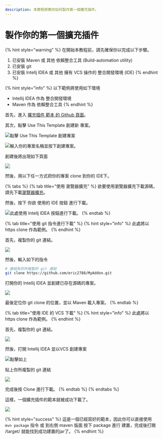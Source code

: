 ```yaml
---
description: 本教程將教你如何製作第一個擴充插件。
---
```


# 製作你的第一個擴充插件

{% hint style="warning" %}
在開始本教程前，請先確保你以完成以下步驟。

1. 已安裝 Maven 或 其他 依賴整合工具 (Build-automation utility)
2. 已安裝 git
3. 已安裝 Intellj IDEA 或 其他 擁有 VCS 操作的 整合開發環境 (IDE)
{% endhint %}

{% hint style="info" %}
以下範例將使用如下環境

* Intellij IDEA 作為 整合開發環境
* Maven 作為 依賴整合工具
{% endhint %}

首先，進入 [擴充插件 範本 的 Github 頁面](https://github.com/ELDEpendenci-Addons/Template-For-ELDependenci-Addon)。&#x20;

其次，點擊 Use This Template 創建新 專案。

![點擊 Use This Template 創建專案](../../.gitbook/assets/use-template.png)



![輸入你的專案名稱並按下創建專案。](../../.gitbook/assets/create-addon-repo.png)

創建後將出現如下頁面

![](../../.gitbook/assets/my-repo.png)

然後，用以下任一方式把你的專案 clone 到你的 IDE下。

{% tabs %}
{% tab title="使用 瀏覽器擴充" %}
欲要使用瀏覽器擴充下載源碼，請先下載[瀏覽器擴充](https://blog.jetbrains.com/blog/2020/04/07/toolbox-browser-extension-on-self-hosted-github-gitlab-bitbucket-instances/)。

然後，按下 你欲 使用的 IDE 按鈕 進行下載。

![此處使用 Intellj IDEA 按鈕進行下載。](../../.gitbook/assets/clone-with-extension.png)
{% endtab %}

{% tab title="使用 git 指令進行下載" %}
{% hint style="info" %}
此處將以 https clone 作為範例。
{% endhint %}

首先，複製你的 git 連結。

![](../../.gitbook/assets/clone-with-https.png)

然後，輸入如下的指令

```bash
# 連結為你所複製的 git 連結
git clone https://github.com/eric2788/MyAddon.git
```

打開你的 Intellij IDEA 並創建已存在源碼的專案。

![](../../.gitbook/assets/create-from-existing.png)

最後定位你 git clone 的位置，並以 Maven 載入專案。
{% endtab %}

{% tab title="使用 IDE 的 VCS 下載" %}
{% hint style="info" %}
此處將以 https clone 作為範例。
{% endhint %}

首先，複製你的 git 連結。

![](../../.gitbook/assets/clone-with-https.png)

然後，打開 Intellij IDEA 並以VCS 創建專案

![點擊如上](<../../.gitbook/assets/image (1).png>)

貼上你所複製的 git 連結

![](<../../.gitbook/assets/image (2).png>)

完成後按 Clone 進行下載。
{% endtab %}
{% endtabs %}

這樣，一個擴充插件的範本就被成功下載了。

![](<../../.gitbook/assets/image (5).png>)

{% hint style="success" %}
這是一個已經寫好的範本，因此你可以直接使用 `mvn package` 指令 或 到右側 maven 版面 按下 package 進行 建置，完成後打開 /target/ 就能找到成功建置的jar了。
{% endhint %}





